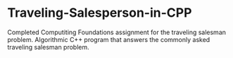 # Traveling-Salesperson-in-CPP
Completed Computiting Foundations assignment for the traveling salesman problem.
Algorithmic C++ program that answers the commonly asked traveling salesman problem.
